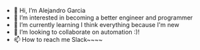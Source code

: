 - 👋 Hi, I’m Alejandro Garcia
- 👀 I’m interested in becoming a better engineer and programmer
- 🌱 I’m currently learning I think everything because I'm new
- 💞️ I’m looking to collaborate on automation :)!
- 📫 How to reach me Slack~~~~

<!---
agarciaparedes/agarciaparedes is a ✨ special ✨ repository because its `README.md` (this file) appears on your GitHub profile.
You can click the Preview link to take a look at your changes.
--->
